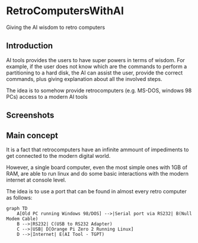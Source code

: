 # RetroComputersWithAI
Giving the AI wisdom to retro computers

## Introduction

AI tools provides the users to have super powers in terms of wisdom.
For example, if the user does not know which are the commands to perform a partitioning to a hard disk, the AI can assist the user, provide the correct commands, plus giving explanation about all the involved steps.

The idea is to somehow provide retrocomputers (e.g. MS-DOS, windows 98 PCs) access to a modern AI tools

## Screenshots



## Main concept

It is a fact that retrocomputers have an infinite ammount of impediments to get connected to the modern digital world.

However, a single board computer, even the most simple ones with 1GB of RAM, are able to run linux and do some basic interactions with the modern internet at console level.

The idea is to use a port that can be found in almost every retro computer
as follows:

```mermaid
graph TD
    A[Old PC running Windows 98/DOS] -->|Serial port via RS232| B(Null Modem Cable)
    B -->|RS232| C(USB to RS232 Adapter)
    C -->|USB| D[Orange Pi Zero 2 Running Linux]
    D -->|Internet| E(AI Tool - TGPT)
```


